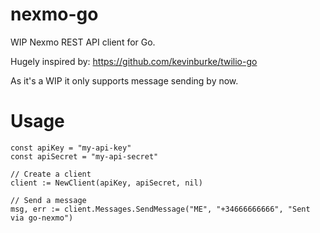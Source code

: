 # nexmo-go

WIP Nexmo REST API client for Go.

Hugely inspired by: https://github.com/kevinburke/twilio-go

As it's a WIP it only supports message sending by now.

# Usage

```
const apiKey = "my-api-key"
const apiSecret = "my-api-secret"

// Create a client
client := NewClient(apiKey, apiSecret, nil)

// Send a message
msg, err := client.Messages.SendMessage("ME", "+34666666666", "Sent via go-nexmo")
```


